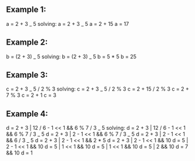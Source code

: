 ## Example 1:

a = 2 + 3 _ 5
solving:
a = 2 + 3 _ 5
a = 2 + 15
a = 17

## Example 2:

b = (2 + 3) _ 5
solving:
b = (2 + 3) _ 5
b = 5 \* 5
b = 25

## Example 3:

c = 2 + 3 _ 5 / 2 % 3
solving:
c = 2 + 3 _ 5 / 2 % 3
c = 2 + 15 / 2 % 3
c = 2 + 7 % 3
c = 2 + 1
c = 3

## Example 4:

d = 2 + 3 | 12 / 6 - 1 << 1 && 6 % 7 / 3 _ 5
solving:
d = 2 + 3 | 12 / 6 - 1 << 1 && 6 % 7 / 3 _ 5
d = 2 + 3 | 2 - 1 << 1 && 6 % 7 / 3 _ 5
d = 2 + 3 | 2 - 1 << 1 && 6 / 3 _ 5
d = 2 + 3 | 2 - 1 << 1 && 2 \* 5
d = 2 + 3 | 2 - 1 << 1 && 10
d = 5 | 2 - 1 << 1 && 10
d = 5 | 1 << 1 && 10
d = 5 | 1 << 1 && 10
d = 5 | 2 && 10
d = 7 && 10
d = 1
